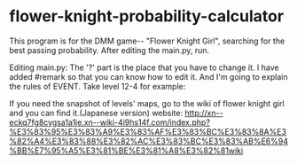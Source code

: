 # flower-knight-probability-calculator
This program is for the DMM game-- "Flower Knight Girl", searching for the best passing probability.
After editing the main.py, run.

Editing main.py:
The '?' part is the place that you have to change it.
I have added #remark so that you can know how to edit it.
And I'm going to explain the rules of EVENT.
Take level 12-4 for example:







If you need the snapshot of levels' maps, go to the wiki of flower knight girl and you can find it.(Japanese version)
website:
http://xn--eckq7fg8cygsa1a1je.xn--wiki-4i9hs14f.com/index.php?%E3%83%95%E3%83%A9%E3%83%AF%E3%83%BC%E3%83%8A%E3%82%A4%E3%83%88%E3%82%AC%E3%83%BC%E3%83%AB%E6%94%BB%E7%95%A5%E3%81%BE%E3%81%A8%E3%82%81wiki

